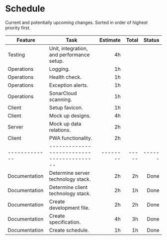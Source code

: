 # Schedule

Current and potentially upcoming changes.
Sorted in order of highest priority first.

| Feature       | Task                                      | Estimate | Total | Status |
|---------------|-------------------------------------------|---------:|------:|-------:|
| Testing       | Unit, integration, and performance setup. |       4h |       |        |
| Operations    | Logging.                                  |       1h |       |        |
| Operations    | Health check.                             |       1h |       |        |
| Operations    | Exception alerts.                         |       1h |       |        |
| Operations    | SonarCloud scanning.                      |       1h |       |        |
| Client        | Setup favicon.                            |       1h |       |        |
| Client        | Mock up designs.                          |       4h |       |        |
| Server        | Mock up data relations.                   |       2h |       |        |
| Client        | PWA functionality.                        |       2h |       |        |
| ------------- | ----------------------------------------- | -------- | ----- | ------ |
| Documentation | Determine server technology stack.        |       2h |    2h |   Done |
| Documentation | Determine client technology stack.        |       2h |    1h |   Done |
| Documentation | Create development file.                  |       2h |    2h |   Done |
| Documentation | Create specification.                     |       4h |    3h |   Done |
| Documentation | Create schedule.                          |       1h |    1h |   Done |
